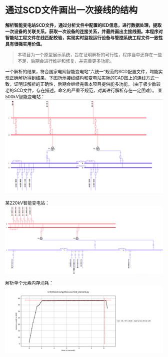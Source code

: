 # 通过SCD文件画出一次接线的结构
**解析智能变电站SCD文件，通过分析文件中配置的IED信息，进行数据处理，提取一次设备的关联关系，获取一次设备的连接关系，并最终画出主接线图。本程序对智能站工程文件在线匹配校验，实现实时监视运行设备与管控系统工程文件一致性具有很强实用价值。**
> 本项目为一个原型展示系统，旨在证明解析的可行性，程序当中还存在一些不足，后期会进行维护和修复，并完善更多功能。

一个解析的结果，符合国家电网智能变电站“六统一”规范的SCD配置文件，均能实现正确解析得到结果，下图所示接线结构和变电站实际的CAD图上的连线方式一致，证明该解析的正确性，后期会继续完善本项目提供能多功能。（由于极少数较老的SCD文件，存在描述，命名的严重不规范，对其进行解析存在一定困难）。
某500kV智能变电站：
![](demo-2.PNG)

某220kV智能变电站：
![](demo.png)

解析单个元素内存消耗：
![](memory-per-element-resolve.png)
